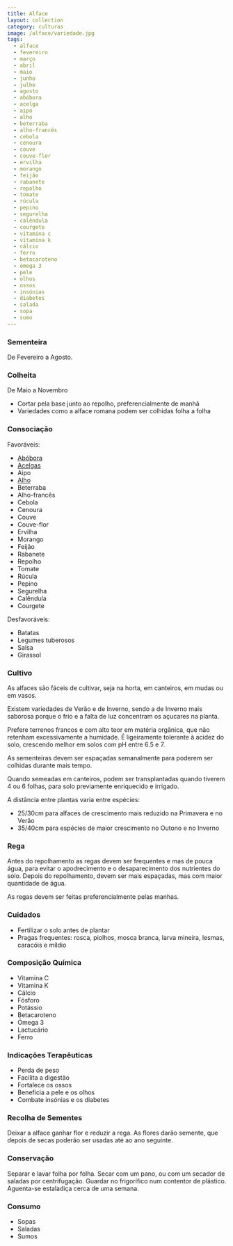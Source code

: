 ```yaml
---
title: Alface
layout: collection
category: culturas
image: /alface/variedade.jpg
tags:
  - alface
  - fevereiro
  - março
  - abril
  - maio
  - junho
  - julho
  - agosto
  - abóbora
  - acelga
  - aipo
  - alho
  - beterraba
  - alho-francês
  - cebola
  - cenoura
  - couve
  - couve-flor
  - ervilha
  - morango
  - feijão
  - rabanete
  - repolho
  - tomate
  - rúcula
  - pepino
  - segurelha
  - calêndula
  - courgete
  - vitamina c
  - vitamina k
  - cálcio
  - ferro
  - betacaroteno
  - ómega 3
  - pele
  - olhos
  - ossos
  - insónias
  - diabetes
  - salada
  - sopa
  - sumo
---
```


### Sementeira

De Fevereiro a Agosto.

### Colheita

De Maio a Novembro

* Cortar pela base junto ao repolho, preferencialmente de manhã
* Variedades como a alface romana podem ser colhidas folha a folha

### Consociação

Favoráveis:

* [Abóbora](/culturas/abobora/)
* [Acelgas](/culturas/acelgas/)
* Aipo
* [Alho](/culturas/alho)
* Beterraba
* Alho-francês
* Cebola
* Cenoura
* Couve
* Couve-flor
* Ervilha
* Morango
* Feijão
* Rabanete
* Repolho
* Tomate
* Rúcula
* Pepino
* Segurelha
* Calêndula
* Courgete

Desfavoráveis:

* Batatas
* Legumes tuberosos
* Salsa
* Girassol

### Cultivo

As alfaces são fáceis de cultivar, seja na horta, em canteiros, em mudas ou em vasos.

Existem variedades de Verão e de Inverno, sendo a de Inverno mais saborosa porque o frio e a falta de luz concentram os açucares na planta.

Prefere terrenos francos e com alto teor em matéria orgânica, que não retenham excessivamente a humidade. É ligeiramente tolerante à acidez do solo, crescendo melhor em solos com pH entre 6.5 e 7.

As sementeiras devem ser espaçadas semanalmente para poderem ser colhidas durante mais tempo.

Quando semeadas em canteiros, podem ser transplantadas quando tiverem 4 ou 6 folhas, para solo previamente enriquecido e irrigado.

A distância entre plantas varia entre espécies:

* 25/30cm para alfaces de crescimento mais reduzido na Primavera e no Verão
* 35/40cm para espécies de maior crescimento no Outono e no Inverno

### Rega

Antes do repolhamento as regas devem ser frequentes e mas de pouca água, para evitar o apodrecimento e o desaparecimento dos nutrientes do solo. Depois do repolhamento, devem ser mais espaçadas, mas com maior quantidade de água.

As regas devem ser feitas preferencialmente pelas manhas.

### Cuidados

* Fertilizar o solo antes de plantar
* Pragas frequentes: rosca, piolhos, mosca branca, larva mineira, lesmas, caracóis e míldio

### Composição Química

* Vitamina C
* Vitamina K
* Cálcio
* Fósforo
* Potássio
* Betacaroteno
* Ómega 3
* Lactucário
* Ferro

### Indicações Terapêuticas

* Perda de peso
* Facilita a digestão
* Fortalece os ossos
* Beneficia a pele e os olhos
* Combate insónias e os diabetes

### Recolha de Sementes

Deixar a alface ganhar flor e reduzir a rega. As flores darão semente, que depois de secas poderão ser usadas até ao ano seguinte.

### Conservação

Separar e lavar folha por folha. Secar com um pano, ou com um secador de saladas por centrifugação. Guardar no frigorífico num contentor de plástico. Aguenta-se estaladiça cerca de uma semana.

### Consumo

* Sopas
* Saladas
* Sumos
